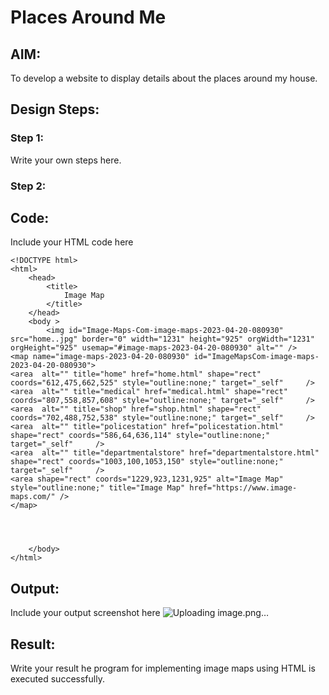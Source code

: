 # Places Around Me
## AIM:
To develop a website to display details about the places around my house.

## Design Steps:

### Step 1:
Write your own steps here.
### Step 2:

## Code:
Include your HTML code here
```
<!DOCTYPE html>
<html>
    <head>
        <title>
            Image Map
        </title>
    </head>
    <body >
        <img id="Image-Maps-Com-image-maps-2023-04-20-080930" src="home..jpg" border="0" width="1231" height="925" orgWidth="1231" orgHeight="925" usemap="#image-maps-2023-04-20-080930" alt="" />
<map name="image-maps-2023-04-20-080930" id="ImageMapsCom-image-maps-2023-04-20-080930">
<area  alt="" title="home" href="home.html" shape="rect" coords="612,475,662,525" style="outline:none;" target="_self"     />
<area  alt="" title="medical" href="medical.html" shape="rect" coords="807,558,857,608" style="outline:none;" target="_self"     />
<area  alt="" title="shop" href="shop.html" shape="rect" coords="702,488,752,538" style="outline:none;" target="_self"     />
<area  alt="" title="policestation" href="policestation.html" shape="rect" coords="586,64,636,114" style="outline:none;" target="_self"     />
<area  alt="" title="departmentalstore" href="departmentalstore.html" shape="rect" coords="1003,100,1053,150" style="outline:none;" target="_self"     />
<area shape="rect" coords="1229,923,1231,925" alt="Image Map" style="outline:none;" title="Image Map" href="https://www.image-maps.com/" />
</map>


        

    </body>
</html>
```

## Output:
Include your output screenshot here
![Uploading image.png…]()

## Result:
Write your result he program for implementing image maps using HTML is executed
successfully.
